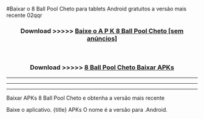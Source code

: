 #Baixar o 8 Ball Pool Cheto   para tablets Android gratuitos a versão mais recente 02qqr


<div align="center">
<h3>Download >>>>> <a href="https://pt-web.web.app/?pt= 8 Ball Pool Cheto ">Baixe o A P K 8 Ball Pool Cheto  [sem anúncios]</a></h3><br>

<h3>Download >>>>> <a href="https://pt-web.web.app/?pt= 8 Ball Pool Cheto ">8 Ball Pool Cheto  Baixar APKs</a></h3>
</div>

----------------------------------------------------------

----------------------------------------------------------

----------------------------------------------------------

Baixar APKs 8 Ball Pool Cheto  e obtenha a versão mais recente

Baixe o aplicativo. {title} APKs O nome é a versão para .Android.


